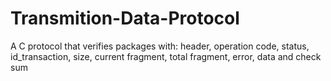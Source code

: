 # Transmition-Data-Protocol
A C protocol that verifies packages with: header, operation code, status, id_transaction, size, current fragment, total fragment, error, data and check sum
